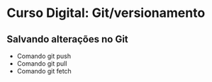 # Curso Digital: Git/versionamento

## Salvando alterações no Git
* Comando git push
* Comando git pull
* Comando git fetch
